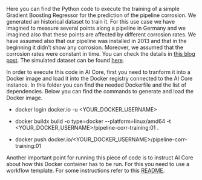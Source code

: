 Here you can find the Python code to execute the training of a simple Gradient Boosting Regressor for the prediction of the pipeline corrosion.
We generated an historical dataset to train it. For this use case we have imagined to measure several points along a pipeline in Germany and we imagined also that these points are affected by different corrosion rates. We have assumed also that our pipeline was installed in 2013 and that in the beginning it didn’t show any corrosion. Moreover, we assumed that the corrosion rates were constant in time. You can check the details in [this blog post](https://blogs.sap.com/2023/11/27/ai-powered-pipeline-corrosion-analysis-implementation-deep-dive/). The simulated dataset can be found [here](./data).

In order to execute this code in AI Core, first you need to tranform it into a Docker image and load it into the Docker registry connected to the AI Core instance.
In this folder you can find the needed Dockerfile and the list of dependencies. Below you can find the commands to generate and load the Docker image.

* docker login docker.io -u <YOUR_DOCKER_USERNAME>

* docker buildx build -o type=docker --platform=linux/amd64 -t <YOUR_DOCKER_USERNAME>/pipeline-corr-training:01 .

* docker push docker.io/<YOUR_DOCKER_USERNAME>/pipeline-corr-training:01

Another important point for running this piece of code is to instruct AI Core about how this Docker container has to be run. 
For this you need to use a workflow template. For some instructions refer to this [README](../../solution-prod-templates/README.md).

